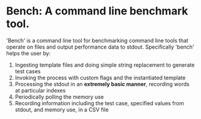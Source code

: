# Bench: A command line benchmark tool.

'Bench' is a command line tool for benchmarking command line tools that
operate on files and output performance data to stdout.  Specifically 'bench'
helps the user by:

  1) Ingesting template files and doing simple string replacement to generate
test cases
  2) Invoking the process with custom flags and the instantiated template
  3) Processing the stdout in an **extremely basic manner**, recording words
at particular indexes
  4) Periodically polling the memory use
  5) Recording information including the test case, specified values from
stdout, and memory use, in a CSV file
